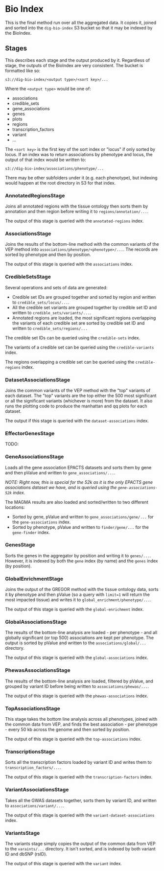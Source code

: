 # Bio Index

This is the final method run over all the aggregated data. It copies it, joined and sorted into the `dig-bio-index` S3 bucket so that it may be indexed by the BioIndex.

## Stages

This describes each stage and the output produced by it. Regardless of stage, the outputs of the BioIndex are very consistent. The bucket is formatted like so:

```
s3://dig-bio-index/<output type>/<sort key>/...
```

Where the `<output type>` would be one of:

* associations
* credible_sets
* gene_associations
* genes
* plots
* regions
* transcription_factors
* variant
* ...

The `<sort key>` is the first key of the sort index or "locus" if only sorted by locus. If an index was to return associations by phenotype and locus, the output of that index would be written to:

```
s3://dig-bio-index/associations/phenotype/...
```

There may be other subfolders under it (e.g. each phenotype), but indexing would happen at the root directory in S3 for that index.

### AnnotatedRegionsStage

Joins all annotated regions with the tissue ontology then sorts them by annotation and then region before writing it to `regions/annotation/...`.

The output of this stage is queried with the `annotated-regions` index.

### AssociationsStage

Joins the results of the bottom-line method with the common variants of the VEP method into `associations/phenotype/<phenotype>/...`. The records are sorted by phenotype and then by position.

The output of this stage is queried with the `associations` index.

### CredibleSetsStage

Several operations and sets of data are generated:

* Credible set IDs are grouped together and sorted by region and written to `credible_sets/locus/...`.
* All the credible set variants are grouped together by credible set ID and written to `credible_sets/variants/...`.
* Annotated regions are loaded, the most significant regions overlapping the variants of each credible set are sorted by credible set ID and written to `credible_sets/regions/...`

The credible set IDs can be queried using the `credible-sets` index.

The variants of a credible set can be queried using the `credible-variants` index.

The regions overlapping a credible set can be queried using the `credible-regions` index.

### DatasetAssociationsStage

Joins the common variants of the VEP method with the "top" variants of each dataset. The "top" variants are the top either the 500 most significant or all the significant variants (whichever is more) from the dataset. It also runs the plotting code to produce the manhattan and qq plots for each dataset.

The output if this stage is queried with the `dataset-associations` index.

### EffectorGenesStage

TODO:

### GeneAssociationsStage

Loads all the gene association EPACTS datasets and sorts them by gene and then pValue and written to `gene_associations/...`.

_NOTE: Right now, this is special for the 52k as it is the only EPACTS gene associations dataset we have, and is queried using the `gene-associations-52k` index._

The MAGMA results are also loaded and sorted/written to two different locations:

* Sorted by gene, pValue and written to `gene_associations/gene/...` for the `gene-associations` index.
* Sorted by phenotype, pValue and written to `finder/gene/...` for the `gene-finder` index.

### GenesStage

Sorts the genes in the aggregator by position and writing it to `genes/...`. However, it is indexed by both the `gene` index (by name) and the `genes` index (by position).

### GlobalEnrichmentStage

Joins the output of the GREGOR method with the tissue ontology data, sorts it by phenotype and then pValue (so a query with `limit=1` will return the most impacted tissue) and writes it to `global_enrichment/phenotype/...`.

The output of this stage is queried with the `global-enrichment` index.

### GlobalAssociationsStage

The results of the bottom-line analysis are loaded - per phenotype - and all globally significant (or top 500) associations are kept per phenotype. The output is sorted by pValue and written to the `associations/global/...` directory.

The output of this stage is queried with the `global-associations` index.

### PhewasAssociationsStage

The results of the bottom-line analysis are loaded, filtered by pValue, and grouped by variant ID before being written to `associations/phewas/...`.

The output of this stage is queried with the `phewas-associations` index.

### TopAssociationsStage

This stage takes the bottom line analysis across all phenotypes, joined with the common data from VEP, and finds the best association - per phenotype - every 50 kb across the genome and then sorted by position.

The output of this stage is queried with the `top-associations` index.

### TranscriptionsStage

Sorts all the transcription factors loaded by variant ID and writes them to `transcription_factors/...`.

The output of this stage is queried with the `transcription-factors` index.

### VariantAssociationsStage

Takes all the GWAS datasets together, sorts them by variant ID, and written to `associations/variant/...`.

The output of this stage is queried with the `variant-dataset-associations` index.

### VariantsStage

The variants stage simply copies the output of the common data from VEP to the `varaints/...` directory. It isn't sorted, and is indexed by both variant ID and dbSNP (rsID).

The output of this stage is queried with the `variant` index.
